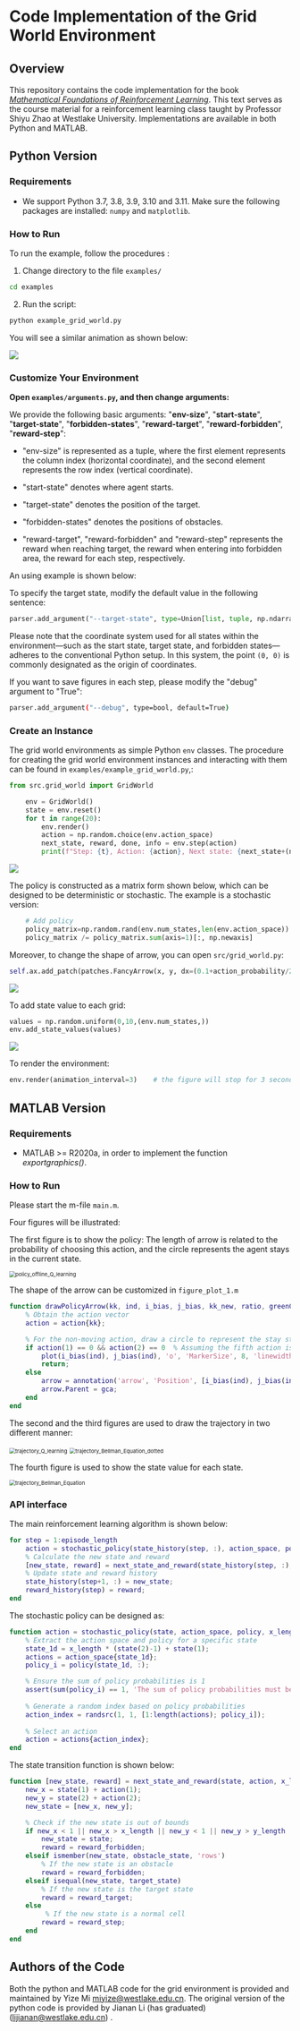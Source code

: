 # Code Implementation of  the Grid World Environment 

## Overview

This repository contains the code implementation for the book *[Mathematical Foundations of Reinforcement Learning](https://github.com/MathFoundationRL/Book-Mathematical-Foundation-of-Reinforcement-Learning)*. This text serves as the course material for a reinforcement learning class taught by Professor Shiyu Zhao at Westlake University. Implementations are available in both Python and MATLAB.



## Python Version

### Requirements

- We support Python 3.7, 3.8, 3.9,  3.10 and 3.11. Make sure the following packages are installed: `numpy` and `matplotlib`.


### How to Run

To run the example, follow the procedures :

1. Change directory to the file `examples/`

```bash
cd examples
```

2. Run the script:

```bash
python example_grid_world.py
```

You will see a similar animation as shown below:

![](python_version/plots/sample4.png)



### Customize Your Environment

**Open `examples/arguments.py`, and then change arguments:**

We provide the following basic arguments: "**env-size**", "**start-state**", "**target-state**", "**forbidden-states**", "**reward-target**", "**reward-forbidden**", "**reward-step**":

- "env-size" is represented as a tuple, where the first element represents the column index (horizontal coordinate), and the second element represents the row index (vertical coordinate).

- "start-state" denotes where agent starts.

- "target-state" denotes the position of the target. 

- "forbidden-states" denotes the positions of obstacles. 

- "reward-target", "reward-forbidden" and "reward-step" represents the reward when reaching target, the reward when entering into forbidden area, the reward for each step, respectively.  

An using example is shown below:

To specify the target state, modify the default value in the following sentence:

```python
parser.add_argument("--target-state", type=Union[list, tuple, np.ndarray], default=(4,4))
```

Please note that the coordinate system used for all states within the environment—such as the start state, target state, and forbidden states—adheres to the conventional Python setup. In this system, the point `(0, 0)` is commonly designated as the origin of coordinates.



If you want to save figures in each step, please modify the "debug" argument to  "True":

```bash
parser.add_argument("--debug", type=bool, default=True)
```



### Create an Instance

The grid world environments as simple Python `env` classes. The procedure for creating the grid world environment instances and interacting with them can be found in `examples/example_grid_world.py`,:

```python
from src.grid_world import GridWorld

 	env = GridWorld()
    state = env.reset()               
    for t in range(20):
        env.render()
        action = np.random.choice(env.action_space)
        next_state, reward, done, info = env.step(action)
        print(f"Step: {t}, Action: {action}, Next state: {next_state+(np.array([1,1]))}, Reward: {reward}, Done: {done}")

```

![](python_version/plots/sample1.png)

The policy is constructed as a matrix form shown below, which can be designed to be deterministic or stochastic. The example is a stochastic version:

 ```python
     # Add policy
     policy_matrix=np.random.rand(env.num_states,len(env.action_space))                                       
     policy_matrix /= policy_matrix.sum(axis=1)[:, np.newaxis] 
 ```

Moreover, to change the shape of arrow, you can open `src/grid_world.py`:

 ```python
self.ax.add_patch(patches.FancyArrow(x, y, dx=(0.1+action_probability/2)*dx, dy=(0.1+action_probability/2)*dy, color=self.color_policy, width=0.001, head_width=0.05))   
 ```



![](python_version/plots/sample2.png)

 To add state value to each grid:

```python
values = np.random.uniform(0,10,(env.num_states,))
env.add_state_values(values)
```

![](python_version/plots/sample3.png)

To render the environment:

```python
env.render(animation_interval=3)    # the figure will stop for 3 seconds
```



## MATLAB Version

### Requirements

- MATLAB >= R2020a, in order to implement the function *exportgraphics()*.

### How to Run

Please start the m-file `main.m`. 

Four figures will be illustrated: 

The first figure is to show the policy: The length of arrow is related to the probability of choosing this action, and the circle represents the agent stays in the current state.

<img src="matlab_version/policy_offline_Q_learning.jpg" alt="policy_offline_Q_learning" style="zoom:67%;" />

The shape of the arrow can be customized in `figure_plot_1.m`

```matlab
function drawPolicyArrow(kk, ind, i_bias, j_bias, kk_new, ratio, greenColor, action)
    % Obtain the action vector
    action = action{kk};

    % For the non-moving action, draw a circle to represent the stay state
    if action(1) == 0 && action(2) == 0  % Assuming the fifth action is to stay
        plot(i_bias(ind), j_bias(ind), 'o', 'MarkerSize', 8, 'linewidth', 2, 'color', greenColor);
        return;
    else
        arrow = annotation('arrow', 'Position', [i_bias(ind), j_bias(ind), ratio * kk_new * action(1), - ratio * kk_new * action(2)], 'LineStyle', '-', 'Color', greenColor, 'LineWidth', 2);
        arrow.Parent = gca;
    end
end
```

The second and the third figures are used to draw the trajectory in two different manner: 

<img src="matlab_version/trajectory_Q_learning.jpg" alt="trajectory_Q_learning" style="zoom:67%;" />

<img src="matlab_version/trajectory_Bellman_Equation_dotted.jpg" alt="trajectory_Bellman_Equation_dotted" style="zoom:67%;" />

The fourth figure is used to show the state value for each state. 

<img src="matlab_version/trajectory_Bellman_Equation.jpg" alt="trajectory_Bellman_Equation" style="zoom:67%;" />

### API interface

The main reinforcement learning algorithm is shown below:

```matlab
for step = 1:episode_length
    action = stochastic_policy(state_history(step, :), action_space, policy, x_length, y_length);   
    % Calculate the new state and reward
    [new_state, reward] = next_state_and_reward(state_history(step, :), action, x_length, y_length, final_state, obstacle_state, reward_forbidden, reward_target, reward_step);
    % Update state and reward history
    state_history(step+1, :) = new_state;
    reward_history(step) = reward;
end
```

The stochastic policy can be designed as:

```matlab
function action = stochastic_policy(state, action_space, policy, x_length, y_length)
    % Extract the action space and policy for a specific state
    state_1d = x_length * (state(2)-1) + state(1); 
    actions = action_space{state_1d};
    policy_i = policy(state_1d, :);

    % Ensure the sum of policy probabilities is 1
    assert(sum(policy_i) == 1, 'The sum of policy probabilities must be 1.');
    
    % Generate a random index based on policy probabilities
    action_index = randsrc(1, 1, [1:length(actions); policy_i]);
    
    % Select an action
    action = actions{action_index};
end
```

The state transition function is shown below:

```matlab
function [new_state, reward] = next_state_and_reward(state, action, x_length, y_length, target_state, obstacle_state, reward_forbidden, reward_target, reward_step)
    new_x = state(1) + action(1);
    new_y = state(2) + action(2);
    new_state = [new_x, new_y];

    % Check if the new state is out of bounds
    if new_x < 1 || new_x > x_length || new_y < 1 || new_y > y_length
        new_state = state;
        reward = reward_forbidden;
    elseif ismember(new_state, obstacle_state, 'rows')
        % If the new state is an obstacle
        reward = reward_forbidden;
    elseif isequal(new_state, target_state)
        % If the new state is the target state
        reward = reward_target;
    else
         % If the new state is a normal cell
        reward = reward_step;
    end
end
```

## Authors of the Code

Both the python and MATLAB code for the grid environment is provided and maintained by Yize Mi miyize@westlake.edu.cn. The original version of the python code is provided by Jianan Li (has graduated) (lijianan@westlake.edu.cn) . 

